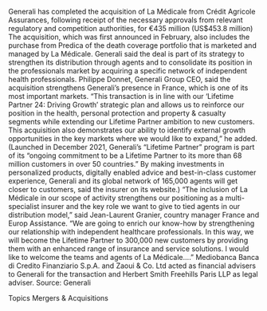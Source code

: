 Generali has completed the acquisition of La Médicale from Crédit Agricole Assurances, following receipt of the necessary approvals from relevant regulatory and competition authorities, for €435 million (US$453.8 million)
The acquisition, which was first announced in February, also includes the purchase from Predica of the death coverage portfolio that is marketed and managed by La Médicale.
Generali said the deal is part of its strategy to strengthen its distribution through agents and to consolidate its position in the professionals market by acquiring a specific network of independent health professionals.
Philippe Donnet, Generali Group CEO, said the acquisition strengthens Generali’s presence in France, which is one of its most important markets. “This transaction is in line with our ‘Lifetime Partner 24: Driving Growth’ strategic plan and allows us to reinforce our position in the health, personal protection and property & casualty segments while extending our Lifetime Partner ambition to new customers. This acquisition also demonstrates our ability to identify external growth opportunities in the key markets where we would like to expand,” he added.
(Launched in December 2021, Generali’s “Lifetime Partner” program is part of its “ongoing commitment to be a Lifetime Partner to its more than 68 million customers in over 50 countries.” By making investments in personalized products, digitally enabled advice and best-in-class customer experience, Generali and its global network of 165,000 agents will get closer to customers, said the insurer on its website.)
“The inclusion of La Médicale in our scope of activity strengthens our positioning as a multi-specialist insurer and the key role we want to give to tied agents in our distribution model,” said Jean-Laurent Granier, country manager France and Europ Assistance. “We are going to enrich our know-how by strengthening our relationship with independent healthcare professionals. In this way, we will become the Lifetime Partner to 300,000 new customers by providing them with an enhanced range of insurance and service solutions. I would like to welcome the teams and agents of La Médicale….”
Mediobanca Banca di Credito Finanziario S.p.A. and Zaoui & Co. Ltd acted as financial advisers to Generali for the transaction and Herbert Smith Freehills Paris LLP as legal adviser.
Source: Generali

Topics
Mergers & Acquisitions

